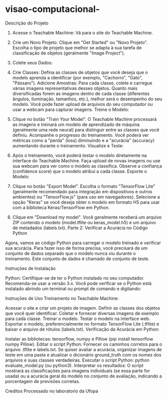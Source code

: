 # visao-computacional-
Descrição do Projeto
1. Acesse o Teachable Machine: Vá para o site do Teachable Machine.

2. Crie um Novo Projeto: Clique em "Get Started" ou "Novo Projeto". Escolha o tipo de projeto que melhor se adapta à sua tarefa de classificação de objetos (geralmente "Image Project").

3. Colete seus Dados:

4. Crie Classes: Defina as classes de objetos que você deseja que o modelo aprenda a identificar (por exemplo, "Cachorro", "Gato", "Pássaro").
Adicione Amostras: Para cada classe, colete e carregue várias imagens representativas desses objetos. Quanto mais diversificadas forem as imagens dentro de cada classe (diferentes ângulos, iluminação, tamanhos, etc.), melhor será o desempenho do seu modelo. Você pode fazer upload de arquivos do seu computador ou usar a webcam para capturar imagens.
Treine o Modelo:

5. Clique no botão "Train Your Model".
O Teachable Machine processará as imagens e treinará um modelo de aprendizado de máquina (geralmente uma rede neural) para distinguir entre as classes que você definiu.
Acompanhe o progresso do treinamento. Você poderá ver métricas como a "perda" (loss) diminuindo e a "acurácia" (accuracy) aumentando durante o treinamento.
Visualize e Teste:

6. Após o treinamento, você poderá testar o modelo diretamente na interface do Teachable Machine. Faça upload de novas imagens ou use sua webcam para ver como o modelo as classifica.
Observe a confiança (confidence score) que o modelo atribui a cada classe.
Exporte o Modelo:

7. Clique no botão "Export Model".
Escolha o formato "TensorFlow Lite" (geralmente recomendado para integração em dispositivos e outros ambientes) ou "TensorFlow.js" (para uso em navegadores).
Selecione a opção "Keras" se você deseja obter o modelo em formato H5 para usar com a biblioteca Keras/TensorFlow em Python.
8. Clique em "Download my model". Você geralmente receberá um arquivo ZIP contendo o modelo (model.tflite ou keras_model.h5) e um arquivo de metadados (labels.txt).
Parte 2: Verificar a Acurácia no Código Python

Agora, vamos ao código Python para carregar o modelo treinado e verificar sua acurácia. Para fazer isso de forma precisa, você precisará de um conjunto de dados separado que o modelo nunca viu durante o treinamento. Este conjunto de dados é chamado de conjunto de teste.

Instruções de Instalação 

Python: Certifique-se de ter o Python instalado no seu computador. Recomenda-se usar a versão 3.x. Você pode verificar se o Python está instalado abrindo um terminal ou prompt de comando e digitando:

Instruções de Uso
Treinamento no Teachable Machine:

Acessar o site e criar um projeto de imagem.
Definir as classes dos objetos que você quer identificar.
Coletar e fornecer diversas imagens de exemplo para cada classe.
Treinar o modelo.
Testar o modelo na interface web.
Exportar o modelo, preferencialmente no formato TensorFlow Lite (.tflite) e baixar o arquivo de rótulos (labels.txt).
Verificação da Acurácia em Python:

Instalar as bibliotecas: tensorflow, numpy e Pillow (pip install tensorflow numpy Pillow).
Editar o script Python:
Fornecer os caminhos corretos para o arquivo .tflite e labels.txt.
Se quiser avaliar a acurácia, organizar imagens de teste em uma pasta e atualizar o dicionário ground_truth com os nomes dos arquivos e suas classes verdadeiras.
Executar o script Python: python evaluate_model.py (ou python3).
Interpretar os resultados: O script mostrará as classificações para imagens individuais (se essa parte for usada) ou a acurácia geral do modelo no conjunto de avaliação, indicando a porcentagem de previsões corretas.

Creditos 
Processado no laboratorio da Ufopa
